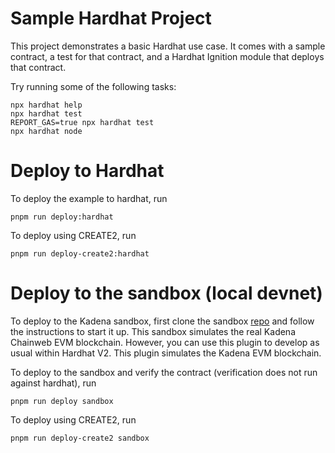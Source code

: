 # Sample Hardhat Project

This project demonstrates a basic Hardhat use case. It comes with a sample contract, a test for that contract, and a Hardhat Ignition module that deploys that contract.

Try running some of the following tasks:

```shell
npx hardhat help
npx hardhat test
REPORT_GAS=true npx hardhat test
npx hardhat node
```

# Deploy to Hardhat

To deploy the example to hardhat, run

```
pnpm run deploy:hardhat
```

To deploy using CREATE2, run

```
pnpm run deploy-create2:hardhat
```

# Deploy to the sandbox (local devnet)

To deploy to the Kadena sandbox, first clone the sandbox [repo](https://github.com/kadena-io/kadena-evm-sandbox) and follow the instructions to start it up. This sandbox simulates the real Kadena Chainweb EVM blockchain. However, you can use this plugin to develop as usual within Hardhat V2. This plugin simulates the Kadena EVM blockchain.

To deploy to the sandbox and verify the contract (verification does not run against hardhat), run

```
pnpm run deploy sandbox
```

To deploy using CREATE2, run

```
pnpm run deploy-create2 sandbox
```
